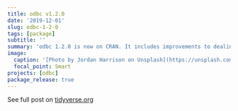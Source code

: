 ```yaml
---
title: odbc v1.2.0
date: '2019-12-01'
slug: odbc-1-2-0
tags: [package]
subtitle: ''
summary: 'odbc 1.2.0 is now on CRAN. It includes improvements to dealing with schemas, an API for immediate execution, and a new parameter to control timezone outputs.'
image:
  caption: '[Photo by Jordan Harrison on Unsplash](https://unsplash.com/photos/40XgDxBfYXM)'
  focal_point: Smart
projects: [odbc]
package_release: true
---
```


See full post on [tidyverse.org](https://www.tidyverse.org/blog/2019/12/odbc-1-2-0/)
